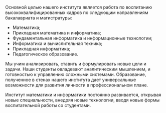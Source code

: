 Основной целью нашего института является работа по воспитанию высококвалифицированных кадров по следующим направлениям бакалавриата и магистратуры:

* Математика;
* Прикладная математика и информатика;
* Фундаментальная информатика и информационные технологии;
* Информатика и вычислительная техника;
* Прикладная информатика;
* Педагогическое образование.

Мы учим анализировать, ставить и формулировать новые цели и задачи. Наши студенты овладевают аналитическим мышлением, и готовностью к управлению сложными системами. Образование, полученное в стенах нашего института дает универсальные возможности для развития личности в профессиональном плане.

Институт математики и информатики постоянно развивается, открывая новые специальности, внедряя новые технологии, вводя новые формы воспитательной работы со студентами. 
